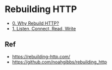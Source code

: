 # Rebuilding HTTP

* [0. Why Rebuild HTTP?](./00/)
* [1. Listen, Connect, Read, Write](./01/)

## Ref

* <https://rebuilding-http.com/>
* <https://github.com/noahgibbs/rebuilding_http>